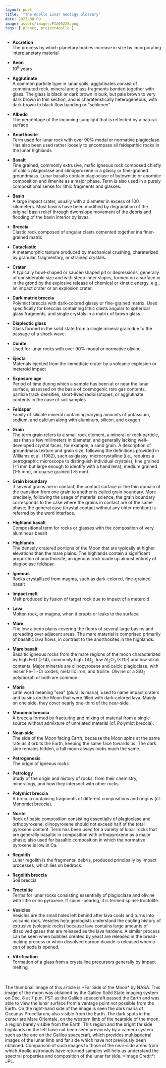 ```yaml
---
layout: post
title:  "The Apollo Lunar Geology Glossary"
date: 2023-08-09
image: assets/images/PIA00225.png
tags: [ planet, projectApollo ]
---
```


- **Accretion**   
The process by which planetary bodies increase in size by incorporating interplanetary material

- **Aeon**   
10<sup>9</sup> years

- **Agglutinate**   
A common particle type in lunar soils, agglutinates consist of comminuted rock, mineral and glass fragments bonded together with glass. The glass is black or dark brown in bulk, but pale brown to very dark brown in thin section, and is charateristically heterogeneous, with dark brown to black flow banding or "schlieren"

- **Albedo**   
The percentage of the incoming sunglight that is reflected by a natural surface

- **Anorthosite**   
Term used for lunar rock with over 90% modal or normative plagioclase. Has also been used rather loosely to encompass all feldspathic rocks in the lunar highlands

- **Basalt**   
Fine grained, commonly extrusive, mafic igneous rock composed chiefly of calcic plagioclase and clinopyroxene in a glassy or fine-grained groundmass. Lunar basalts contain plagioclase of bytownitic or anorhitic composition and ilmenite as a major phase. Term is also used in a purely compositional sense for lithic fragments and glasses.

- **Basin**  
A large impact crater, usually with a diameter in excess of 100 kilometers. Most basins have been modified by degradation of the original basin relief through dwonslope movement of the debris and flooding of the basin interior by lavas.

- **Breccia**   
Clastic rock composed of angular clasts cemented together ina  finer-grained matrix

- **Cataclastic**   
A metamorphic texture produced by mechanical crushing, charaterized by granular, fragmentary, or strained crystals.

- **Crater**  
A typically bowl-shaped or saucer-shaped pit or depressions, generally of considerable size and with steep inner slopes, formed on a surface or in the grond by the explosive release of chemical or kinetic energy, e.g., an impact crater or an explosion crater.

- **Dark matrix breccia**   
Polymict breccia with dark-colored glassy or fine-grained matrix. Used specifically for breccias containing lithic clasts angular to spherical glass fragments, and single crystals in a matrix of brown glass.

- **Diaplectic glass**   
Glass formed in the solid state from a single mineral grain due to the passage of a shock wave.

- **Dunite**   
Used for lunar rocks with over 90% modal or normative olivine.

- **Ejecta**   
Materials ejected from the immediate crater by a volcanic explosion or meteroid impact

- **Exposure age**   
Period of time during which a sample has been at or near the lunar surface, assessed on the basis of cosmogenic rare gas contents, particle track densities, short-lived radioisotopes, or agglutinate contents in the case of soil samples

- **Feldspar**   
Family of silicate mineral containing varying amounts of potassium, sodium, and calcium along with aluminum, silicon, and oxygen

- **Grain**   
The term grain refers to a small rock element, a mineral or rock particle, less than a few millimeters in diameter, and generally lacking well-developed crystal faces, for example, a sand grain. A description of groundmass texture and grain size, following the definitions provided in Williams et al. (1982), such as glassy, microcrystalline (i.e., requires a petrographic microscope to distinguish individual crystals), fine grained (<1 mm but large enough to identify with a hand lens), medium grained (1-5 mm), or coarse grained (>5 mm).

- **Grain broundary**   
If several grains are in contact, the contact surface or the thin domain of the transition from one grain to another is called grain boundary. More precisely, following the usage of material science, the grain boundary corresponds to the case where the grains in contact are of the same phase; the general case (crystal contact without any ohter mention) is referred by the word interface. 

- **Highland basalt**   
Compositional term for rocks or glasses with the composition of very aluminous basalt

- **Highlands**   
The densely cratered portions of the Moon that are typically at higher elevations than the mare plains. The highlands contain a significant proportion of anorthorsite, an igenous rock made up almost entirely of plagioclase feldspar.

- **Igneous**   
Rocks crystallized from magma, such as dark-colored, fine-grained basalt

- **Impact melt**   
Melt produced by fusion of target rock due to impact of a meteroid

- **Lava**   
Molten rock, or magma, when it erupts or leaks to the surface

- **Mare**   
The low albedo plains covering the floors of several large basins and spreading over adjacent areas. The mare material is comprised primarily of basaltic lava flows, in contrast to the anorthosites in the highlands.

- **Mare basalt**   
Basaltic igneous rocks from the mare regions of the moon characterized by high FeO (>14), commonly high TiO<sub>2</sub>, low Al<sub>2</sub>O<sub>3</sub> (<11>) and low-alkali contents. Major minerals are clinopyroxene and calcic plagioclase, with lesser Fe-Ti-Cr oxides, metallic iron, and troilite. Olivine or a SiO<sub>2</sub> polymorph or both are common.

- **Maria**   
Latin word meaning "sea" (plural is maria), used to name impact craters and basins on the Moon that were filled with dark-colored lava. Mainly on one side, they cover nearly one-third of the near-side.

- **Monomic breccia**   
A breccia formed by fracturing and mixing of material from a single source without admixture of unrelated material (cf. Polymict breccia).

- **Near-side**   
The side of the Moon facing Earth, because the Moon spins at the same rate as it orbits the Earth, keeping the same face towards us. The dark side remains hidden, a full moon always looks much the same.

- **Petrogenesis**   
The origin of igneous rocks

- **Petrology**  
Study of the origin and history of rocks, from their chemistry, mineralogy, and how they intersect with other rocks

- **Polymict breccia**   
A breccia containing fragments of different compositions and origins (cf. Monomict breccia).

- **Norite**   
Rock of basic composition consisting essentially of plagioclase and orthopyroxene; clinopyroxene should not exceed half of the total pyroxene content. Term has been used for a variety of lunar rocks that are generally basaltic in composition with orthopyroxene as a major phase; also used for basaltic composition in which the normative pyroxene is low in Ca.

- **Regolith**   
Lunar regolith is the fragmental debris, produced principally by impact processes, which lies on bedrock.

- **Regolith breccia**   
Soil breccia

- **Troctolite**   
Terms for lunar rocks consisting essentially of plagioclase and olivine with little or no pyroxene. If spinel-bearing, it is termed spinel-troctolite.

- **Vesicles**   
Vesicles are the small holes left behind after lava cools and turns into volcanic rock. Vesicles help geologists understand the cooling history of extrusive (volcanic rocks) because lava contains large amounts of dissolved gases that are released as the lava hardens. A similar process can be seen when bubbles created by yeast are released in the bread-making process or when dissolved carbon dioxide is released when a can of soda is opened.

- **Vitrification**   
Formation of a glass from a crystalline precursors generally by impact melting





<br/>
<br/>
The thumbnail image of this article is *Far Side of the Moon* by NASA. This image of the moon was obtained by the Galileo Solid State imaging system on Dec. 8 at 7 p.m. PST as the Galileo spacecraft passed the Earth and was able to view the lunar surface from a vantage point not possible from the Earth. On the right-hand side of the image is seen the dark maria of Oceanus Procellarum, also visible from the Earth. The dark spots in the center are Mare Orientale, on the western limb of the nearside of the moon, a region barely visible from the Earth. This region and the bright far side highlands on the left have not been seen previously by a camera system such as the one on the Galileo spacecraft, which provides multispectral images of the lunar limb and far side which have not previously been obtained. Comparison of such images to those of the near-side areas from which Apollo astronauts have returned samples will help us understand the spectral properties and composition of the lunar far side. *Image Credit*: JPL. 